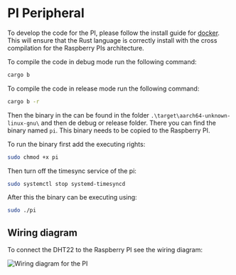 # PI Peripheral

To develop the code for the PI, please follow the install guide for [docker](https://www.docker.com/get-started/). This will ensure that the Rust language is correctly install with the cross compilation for the Raspberry PIs architecture.

To compile the code in debug mode run the following command:
```bash
cargo b
```
To compile the code in release mode run the following command:
```bash
cargo b -r
```

Then the binary in the can be found in the folder `.\target\aarch64-unknown-linux-gnu\` and then de debug or release folder.
There you can find the binary named `pi`. This binary needs to be copied to the Raspberry PI.

To run the binary first add the executing rights:
```bash
sudo chmod +x pi
```

Then turn off the timesync service of the pi:
```bash
sudo systemctl stop systemd-timesyncd
```

After this the binary can be executing using:
```bash
sudo ./pi
```

## Wiring diagram

To connect the DHT22 to the Raspberry PI see the wiring diagram:

![Wiring diagram for the PI](./docs/RaspberryPiWiringDiagram.png)

